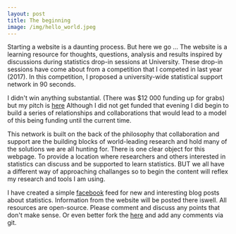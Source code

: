 ```yaml
---
layout: post
title: The beginning
image: /img/hello_world.jpeg
---
```


Starting a website is a daunting process. But here we go ... The website is a learning resource for thoughts, questions, analysis and results inspired by discussions during statistics drop-in sessions at University. These drop-in sessions have come about from a competition that I competed in last year (2017). In this competition, I proposed a university-wide statistical support network in 90 seconds.

I didn't win anything substantial. (There was $12 000 funding up for grabs) but my pitch is [here]("https://www.youtube.com/watch?v=2EXo0Iue1es&index=1&list=PLy1v_xE3ZjaA4PFdt_FJNBLljLAiuNTiV/") Although I did not get funded that evening I did begin to build a series of relationships and collaborations that would lead to a model of this being funding until the current time.

This network is built on the back of the philosophy that collaboration and support are the building blocks of world-leading research and hold many of the solutions we are all hunting for. There is one clear object for this webpage. To provide a location where researchers and others interested in statistics can discuss and be supported to learn statistics. BUT we all have a different way of approaching challanges so to begin the content will reflex my research and tools I am using.

I have created a simple [facebook]("https://www.facebook.com/StatisticsNetwork/") feed for new and interesting blog posts about statistics. Information from the website will be posted there iswell. All resources are open-source. Please comment and discuss any points that don't make sense. Or even better fork the [here]("https://github.com/davan690") and add any comments via git. 